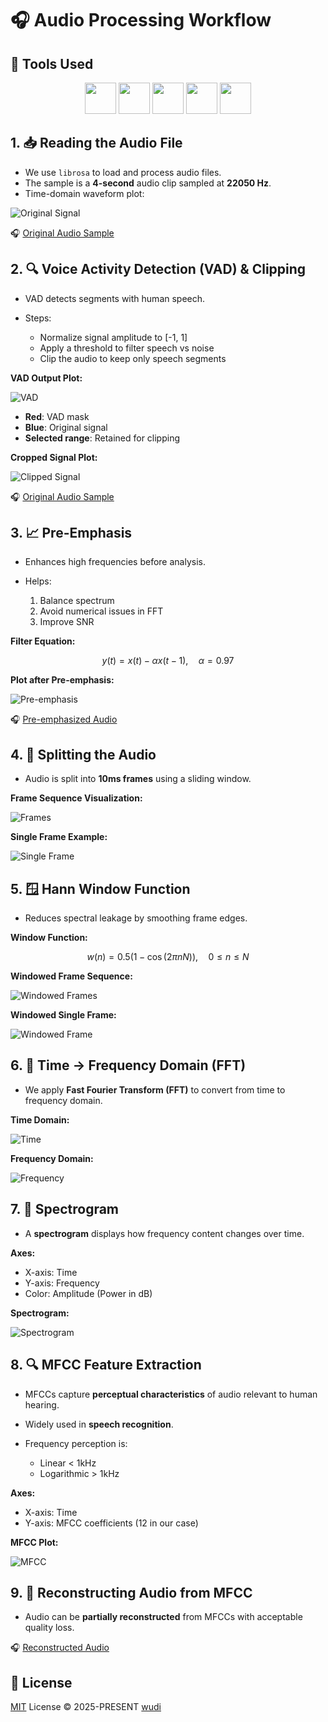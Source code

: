 # 🎧 Audio Processing Workflow

## 🧰 Tools Used

<p align="center">
  <a href="https://www.python.org/downloads/release/python-3715/"><img src="https://www.python.org/static/community_logos/python-logo.png" height="50"></a>
  <a href="https://librosa.org/"><img src="https://librosa.org/images/librosa_logo_text.png" height="50"></a>
  <a href="https://pydub.com/"><img src="https://images.g2crowd.com/uploads/product/image/large_detail/large_detail_86c4f17e5b0c4fc3d86420b9c7c5894c/pydub.png" height="50"></a>
  <a href="https://numpy.org/"><img src="https://ebssistemas.com/file/2021/05/NumPy-200x80.png" height="50"></a>
  <a href="https://matplotlib.org/stable/index.html"><img src="https://matplotlib.org/2.0.2/plot_directive/mpl_examples/api/thumbnails/logo2.png" height="50"></a>
</p>

## 1. 📥 Reading the Audio File

* We use `librosa` to load and process audio files.
* The sample is a **4-second** audio clip sampled at **22050 Hz**.
* Time-domain waveform plot:

![Original Signal](https://raw.githubusercontent.com/WuChenDi/Audio-Processing/main/images/1.png)

🎧 [Original Audio Sample](https://raw.githubusercontent.com/WuChenDi/Audio-Processing/main/audios/mmmm.mov)

## 2. 🔍 Voice Activity Detection (VAD) & Clipping

* VAD detects segments with human speech.
* Steps:

  * Normalize signal amplitude to \[-1, 1]
  * Apply a threshold to filter speech vs noise
  * Clip the audio to keep only speech segments

**VAD Output Plot:**

![VAD](https://raw.githubusercontent.com/WuChenDi/Audio-Processing/main/images/2.png)

* **Red**: VAD mask
* **Blue**: Original signal
* **Selected range**: Retained for clipping

**Cropped Signal Plot:**

![Clipped Signal](https://raw.githubusercontent.com/WuChenDi/Audio-Processing/main/images/3.png)

🎧 [Original Audio Sample](https://raw.githubusercontent.com/WuChenDi/Audio-Processing/main/audios/2.vad_croped.mov)

## 3. 📈 Pre-Emphasis

* Enhances high frequencies before analysis.
* Helps:

  1. Balance spectrum
  2. Avoid numerical issues in FFT
  3. Improve SNR

**Filter Equation:**

$$
y(t) = x(t) - \alpha x(t-1),\quad \alpha = 0.97
$$

**Plot after Pre-emphasis:**

![Pre-emphasis](https://raw.githubusercontent.com/WuChenDi/Audio-Processing/main/images/4.png)

🎧 [Pre-emphasized Audio](https://raw.githubusercontent.com/WuChenDi/Audio-Processing/main/audios/3.preempha.mov)

## 4. 🧩 Splitting the Audio

* Audio is split into **10ms frames** using a sliding window.

**Frame Sequence Visualization:**

![Frames](https://raw.githubusercontent.com/WuChenDi/Audio-Processing/main/images/frame.gif)

**Single Frame Example:**

![Single Frame](https://raw.githubusercontent.com/WuChenDi/Audio-Processing/main/images/6.png)

## 5. 🪟 Hann Window Function

* Reduces spectral leakage by smoothing frame edges.

**Window Function:**

$$
w(n) = 0.5 \left(1 - \cos\left({2\pi nN}\right)\right),\quad 0 \leq n \leq N
$$

**Windowed Frame Sequence:**

![Windowed Frames](https://raw.githubusercontent.com/WuChenDi/Audio-Processing/main/images/windows.gif)

**Windowed Single Frame:**

![Windowed Frame](https://raw.githubusercontent.com/WuChenDi/Audio-Processing/main/images/7.png)

<!-- 🎧 [Windowed Audio](https://user-images.githubusercontent.com/115212881/198013223-fdf9dc17-0994-4526-ba01-409dc48aa690.mov) -->

## 6. 🔄 Time → Frequency Domain (FFT)

* We apply **Fast Fourier Transform (FFT)** to convert from time to frequency domain.

**Time Domain:**

![Time](https://raw.githubusercontent.com/WuChenDi/Audio-Processing/main/images/1.png)

**Frequency Domain:**

![Frequency](https://raw.githubusercontent.com/WuChenDi/Audio-Processing/main/images/5.png)

## 7. 🌈 Spectrogram

* A **spectrogram** displays how frequency content changes over time.

**Axes:**

* X-axis: Time
* Y-axis: Frequency
* Color: Amplitude (Power in dB)

**Spectrogram:**

![Spectrogram](https://raw.githubusercontent.com/WuChenDi/Audio-Processing/main/images/9.png)

## 8. 🔍 MFCC Feature Extraction

* MFCCs capture **perceptual characteristics** of audio relevant to human hearing.
* Widely used in **speech recognition**.
* Frequency perception is:

  * Linear < 1kHz
  * Logarithmic > 1kHz

**Axes:**

* X-axis: Time
* Y-axis: MFCC coefficients (12 in our case)

**MFCC Plot:**

![MFCC](https://raw.githubusercontent.com/WuChenDi/Audio-Processing/main/images/11.png)

## 9. 🔄 Reconstructing Audio from MFCC

* Audio can be **partially reconstructed** from MFCCs with acceptable quality loss.

<!-- 🎧 [Reconstructed Audio](https://user-images.githubusercontent.com/115212881/198025434-f1d60eb5-5f70-449c-9f84-c630980dee05.mov) -->

🎧 [Reconstructed Audio](https://raw.githubusercontent.com/WuChenDi/Audio-Processing/main/audios/4.reconstructed.mov)

## 📜 License

[MIT](./LICENSE) License © 2025-PRESENT [wudi](https://github.com/WuChenDi)
